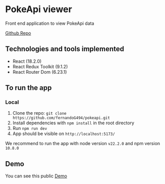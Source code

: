 # PokeApi viewer

Front end application to view PokeApi data

[Github Repo](https://github.com/fernandoG494/pokeapi)

## Technologies and tools implemented

- React (18.2.0)
- React Redux Toolkit (9.1.2)
- React Router Dom (6.23.1)

## To run the app

### Local

1. Clone the repo: `git clone https://github.com/fernandoG494/pokeapi.git`
2. Install dependencies with `npm install` in the root directory
3. Run `npm run dev`
4. App should be visible on `http://localhost:5173/`

We recommend to run the app with node version `v22.2.0` and npm version `10.8.0`

## Demo

You can see this public [Demo](https://pokeapi-cyan.vercel.app/)

